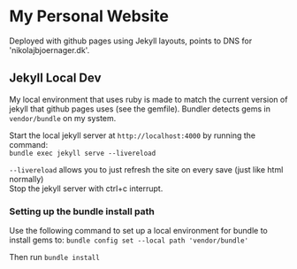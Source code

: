 # My Personal Website
Deployed with github pages using Jekyll layouts, points to DNS for 'nikolajbjoernager.dk'.

## Jekyll Local Dev
My local environment that uses ruby is made to match the current version of jekyll that github pages uses (see the gemfile). Bundler detects gems in `vendor/bundle` on my system.

Start the local jekyll server at `http://localhost:4000` by running the command:\
`bundle exec jekyll serve --livereload`

`--livereload` allows you to just refresh the site on every save (just like html normally)\
Stop the jekyll server with ctrl+c interrupt.

### Setting up the bundle install path
Use the following command to set up a local environment for bundle to install gems to:
`bundle config set --local path 'vendor/bundle'`

Then run
`bundle install`
